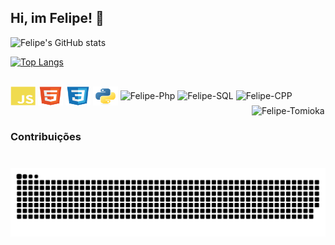 ## Hi, im Felipe! 👋

![Felipe's GitHub stats](https://github-readme-stats.vercel.app/api?username=1felipww&show_icons=true&theme=tokyonight)

[![Top Langs](https://github-readme-stats.vercel.app/api/top-langs/?username=1felipww&layout=compact&theme=tokyonight)](https://github.com/1felipww/github-readme-stats)

<div style="display: inline_block"><br>
  <img align="center" alt="Felipe-Js" height="30" width="40" src="https://raw.githubusercontent.com/devicons/devicon/master/icons/javascript/javascript-plain.svg">
  <img align="center" alt="Felipe-HTML" height="30" width="40" src="https://raw.githubusercontent.com/devicons/devicon/master/icons/html5/html5-original.svg">
  <img align="center" alt="Felipe-CSS" height="30" width="40" src="https://raw.githubusercontent.com/devicons/devicon/master/icons/css3/css3-original.svg">
  <img align="center" alt="Felipe-Python" height="30" width="40" src="https://raw.githubusercontent.com/devicons/devicon/master/icons/python/python-original.svg">
  <img align="center" alt="Felipe-Php" height="30" width="40" src="https://icomoon.io/app/icomoon-lib/icons4acad3d/4/595.svg">
  <img align="center" alt="Felipe-SQL" height="30" width="40" src="https://icomoon.io/app/icomoon-lib/icons4acad3d/4/533.svg">
  <img align="center" alt="Felipe-CPP" height="30" width="40" src="https://raw.githubusercontent.com/isocpp/logos/master/cpp_logo.png">
  <img align="right" height="100" width="118" alt="Felipe-Tomioka" src="https://cdn.discordapp.com/attachments/1285668708840378472/1296203373481169009/output-onlinegiftools.gif?ex=67116ef6&is=67101d76&hm=d0476dfc146a1282b947608f643c28dedb6f27a8c56d75dc99730b132b4add03&">
</div>

<br>

### Contribuições

<picture align="center">
  <source media="(prefers-color-scheme: dark)" srcset="https://raw.githubusercontent.com/1felipww/1felipww/output/github-contribution-grid-snake-dark.svg">
  <source media="(prefers-color-scheme: light)" srcset="https://raw.githubusercontent.com/1felipww/1felipww/output/github-contribution-grid-snake-dark.svg">
  <img align="center" alt="github contribution grid snake animation" src="https://raw.githubusercontent.com/1felipww/1felipww/output/github-contribution-grid-snake.svg">
</picture>

<br><br>

